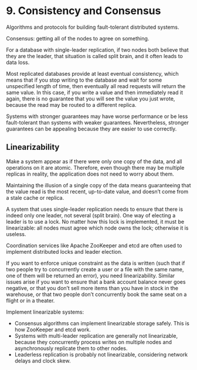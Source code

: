# 9. Consistency and Consensus
Algorithms and protocols for building fault-tolerant distributed systems.

Consensus: getting all of the nodes to agree on something.

For a database with single-leader replication, if two nodes both believe that they are the leader, that situation is called split brain, and it often leads to data loss.

Most replicated databases provide at least eventual consistency, which means that if you stop writing to the database and wait for some unspecified length of time, then eventually all read requests will return the same value. In this case, if you write a value and then immediately read it again, there is no guarantee that you will see the value you just wrote, because the read may be routed to a different replica. 

Systems with stronger guarantees may have worse performance or be less fault-tolerant than systems with weaker guarantees. Nevertheless, stronger guarantees can be appealing because they are easier to use correctly.

## Linearizability
Make a system appear as if there were only one copy of the data, and all operations on it are atomic. Therefore, even though there may be multiple replicas in reality, the application does not need to worry about them.

Maintaining the illusion of a single copy of the data means guaranteeing that the value read is the most recent, up-to-date value, and doesn’t come from a stale cache or replica.

A system that uses single-leader replication needs to ensure that there is indeed only one leader, not several (split brain). One way of electing a leader is to use a lock. No matter how this lock is implemented, it must be linearizable: all nodes must agree which node owns the lock; otherwise it is useless.

Coordination services like Apache ZooKeeper and etcd are often used to implement distributed locks and leader election.

If you want to enforce unique constraint as the data is written (such that if two people try to concurrently create a user or a file with the same name, one of them will be returned an error), you need linearizability. Similar issues arise if you want to ensure that a bank account balance never goes negative, or that you don’t sell more items than you have in stock in the warehouse, or that two people don’t concurrently book the same seat on a flight or in a theater.

Implement linearizable systems: 
- Consensus algorithms can implement linearizable storage safely. This is how ZooKeeper and etcd work. 
- Systems with multi-leader replication are generally not linearizable, because they concurrently process writes on multiple nodes and asynchronously replicate them to other nodes.
- Leaderless replication is probably not linearizable, considering network delays and clock skew. 

















